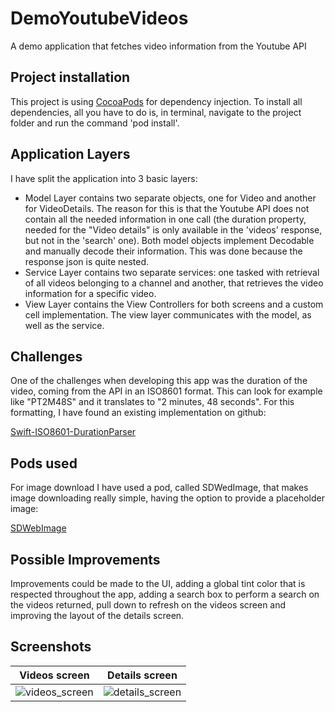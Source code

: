 # DemoYoutubeVideos
A demo application that fetches video information from the Youtube API

## Project installation
This project is using [CocoaPods](https://cocoapods.org/) for dependency injection.
To install all dependencies, all you have to do is, in terminal, navigate to the project folder and run the command 'pod install'.

## Application Layers
I have split the application into 3 basic layers:
- Model Layer contains two separate objects, one for Video and another for VideoDetails. The reason for this is 
that the Youtube API does not contain all the needed information in one call (the duration property, needed for the "Video details" is only available in the 'videos' response, but not in the 'search' one).
Both model objects implement Decodable and manually decode their information. This was done because the response json is quite nested.
- Service Layer contains two separate services: one tasked with retrieval of all videos belonging to a channel and another, that retrieves the video information for a specific video.
- View Layer contains the View Controllers for both screens and a custom cell implementation. The view layer communicates with the model, as well as the service. 

## Challenges
One of the challenges when developing this app was the duration of the video, coming from the API in an ISO8601 format. This can look for example like "PT2M48S" and it translates to "2 minutes, 48 seconds". For this formatting, I have found an existing implementation on github:

[Swift-ISO8601-DurationParser](https://github.com/leonx98/Swift-ISO8601-DurationParser)

## Pods used
For image download I have used a pod, called SDWedImage, that makes image downloading really simple, having the option to provide a placeholder image:

[SDWebImage](https://github.com/SDWebImage/SDWebImage)

## Possible Improvements
Improvements could be made to the UI, adding a global tint color that is respected throughout the app, adding a search box to perform a search on the videos returned, pull down to refresh on the videos screen and improving the layout of the details screen. 

## Screenshots

Videos screen | Details screen 
---------------|--------------
| ![videos_screen](https://user-images.githubusercontent.com/45895514/61828089-d3cb0500-ae5d-11e9-9c01-aec0625b711d.png) | ![details_screen](https://user-images.githubusercontent.com/45895514/61828125-e3e2e480-ae5d-11e9-909d-8e0d6fef322d.png) 
